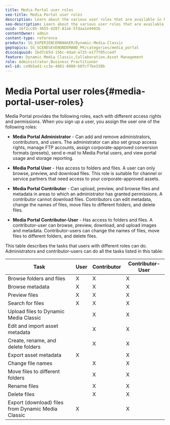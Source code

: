```yaml
---
title: Media Portal user roles
seo-title: Media Portal user roles
description: Learn about the various user roles that are available in Media Portal.
seo-description: Learn about the various user roles that are available in Media Portal.
uuid: 1bf2cc85-3655-428f-81ab-5fdaa1e9401b
contentOwner: admin
content-type: reference
products: SG_EXPERIENCEMANAGER/Dynamic-Media-Classic
geptopics: SG_SCENESEVENONDEMAND_PK/categories/media_portal
discoiquuid: 1bd7cb5d-156c-4dad-a725-e177f05ccedf
feature: Dynamic Media Classic,Collaboration,Asset Management
role: Administrator,Business Practitioner
exl-id: ce9b5a41-cc3e-4801-8080-607cf7be338b
---
```

# Media Portal user roles{#media-portal-user-roles}

Media Portal provides the following roles, each with different access rights and permissions. When you sign up a user, you assign the user one of the following roles:

* **Media Portal Administrator** - Can add and remove administrators, contributors, and users. The administrator can also set group access rights, manage FTP accounts, assign corporate-approved conversion formats (presets), send e-mail to Media Portal users, and view portal usage and storage reporting.

* **Media Portal User** - Has access to folders and files. A user can only browse, preview, and download files. This role is suitable for channel or service partners that need access to your corporate-approved assets.

* **Media Portal Contributor** - Can upload, preview, and browse files and metadata in areas to which an administrator has granted permissions. A contributor cannot download files. Contributors can edit metadata, change the names of files, move files to different folders, and delete files.

* **Media Portal Contributor-User** - Has access to folders and files. A contributor-user can browse, preview, download, and upload images and metadata. Contributor-users can change the names of files, move files to different folders, and delete files.

This table describes the tasks that users with different roles can do. Administrators and contributor-users can do all the tasks listed in this table:

|Task|User|Contributor|Contributor-User|
|--- |--- |--- |--- |
|Browse folders and files|X|X|X|
|Browse metadata|X|X|X|
|Preview files|X|X|X|
|Search for files|X|X|X|
|Upload files to Dynamic Media Classic||X|X|
|Edit and import asset metadata||X|X|
|Create, rename, and delete folders||X|X|
|Export asset metadata|X||X|
|Change file names||X|X|
|Move files to different folders||X|X|
|Rename files||X|X|
|Delete files||X|X|
|Export (download) files from Dynamic Media Classic|X||X|
